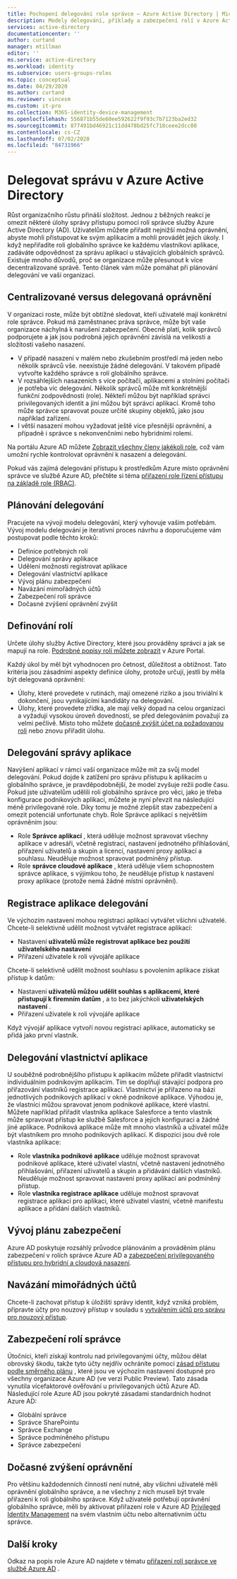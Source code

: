 ```yaml
---
title: Pochopení delegování role správce – Azure Active Directory | Microsoft Docs
description: Modely delegování, příklady a zabezpečení rolí v Azure Active Directory
services: active-directory
documentationcenter: ''
author: curtand
manager: mtillman
editor: ''
ms.service: active-directory
ms.workload: identity
ms.subservice: users-groups-roles
ms.topic: conceptual
ms.date: 04/29/2020
ms.author: curtand
ms.reviewer: vincesm
ms.custom: it-pro
ms.collection: M365-identity-device-management
ms.openlocfilehash: 556871b55de60ee592622f9f93c7b7123ba2ed32
ms.sourcegitcommit: 877491bd46921c11dd478bd25fc718ceee2dcc08
ms.contentlocale: cs-CZ
ms.lasthandoff: 07/02/2020
ms.locfileid: "84731966"
---
```

# <a name="delegate-administration-in-azure-active-directory"></a>Delegovat správu v Azure Active Directory

Růst organizačního růstu přináší složitost. Jednou z běžných reakcí je omezit některé úlohy správy přístupu pomocí rolí správce služby Azure Active Directory (AD). Uživatelům můžete přiřadit nejnižší možná oprávnění, abyste mohli přistupovat ke svým aplikacím a mohli provádět jejich úkoly. I když nepřiřadíte roli globálního správce ke každému vlastníkovi aplikace, zadáváte odpovědnost za správu aplikací u stávajících globálních správců. Existuje mnoho důvodů, proč se organizace může přesunout k více decentralizované správě. Tento článek vám může pomáhat při plánování delegování ve vaší organizaci.

<!--What about reporting? Who has which role and how do I audit?-->

## <a name="centralized-versus-delegated-permissions"></a>Centralizované versus delegovaná oprávnění

V organizaci roste, může být obtížné sledovat, kteří uživatelé mají konkrétní role správce. Pokud má zaměstnanec práva správce, může být vaše organizace náchylná k narušení zabezpečení. Obecně platí, kolik správců podporujete a jak jsou podrobná jejich oprávnění závislá na velikosti a složitosti vašeho nasazení.

* V případě nasazení v malém nebo zkušebním prostředí má jeden nebo několik správců vše. neexistuje žádné delegování. V takovém případě vytvořte každého správce s rolí globálního správce.
* V rozsáhlejších nasazeních s více počítači, aplikacemi a stolními počítači je potřeba víc delegování. Několik správců může mít konkrétnější funkční zodpovědnosti (role). Někteří můžou být například správci privilegovaných identit a jiní můžou být správci aplikací. Kromě toho může správce spravovat pouze určité skupiny objektů, jako jsou například zařízení.
* I větší nasazení mohou vyžadovat ještě více přesnější oprávnění, a případně i správce s nekonvenčními nebo hybridními rolemi.

Na portálu Azure AD můžete [Zobrazit všechny členy jakékoli role](directory-manage-roles-portal.md), což vám umožní rychle kontrolovat oprávnění k nasazení a delegování.

Pokud vás zajímá delegování přístupu k prostředkům Azure místo oprávnění správce ve službě Azure AD, přečtěte si téma [přiřazení role řízení přístupu na základě role (RBAC)](../../role-based-access-control/role-assignments-portal.md).

## <a name="delegation-planning"></a>Plánování delegování

Pracujete na vývoji modelu delegování, který vyhovuje vašim potřebám. Vývoj modelu delegování je iterativní proces návrhu a doporučujeme vám postupovat podle těchto kroků:

* Definice potřebných rolí
* Delegování správy aplikace
* Udělení možnosti registrovat aplikace
* Delegování vlastnictví aplikace
* Vývoj plánu zabezpečení
* Navázání mimořádných účtů
* Zabezpečení rolí správce
* Dočasné zvýšení oprávnění zvýšit

## <a name="define-roles"></a>Definování rolí

Určete úlohy služby Active Directory, které jsou prováděny správci a jak se mapují na role. [Podrobné popisy rolí můžete zobrazit](directory-manage-roles-portal.md) v Azure Portal.

Každý úkol by měl být vyhodnocen pro četnost, důležitost a obtížnost. Tato kritéria jsou zásadními aspekty definice úlohy, protože určují, jestli by měla být delegovaná oprávnění:

* Úlohy, které provedete v rutinách, mají omezené riziko a jsou triviální k dokončení, jsou vynikajícími kandidáty na delegování.
* Úlohy, které provedete zřídka, ale mají velký dopad na celou organizaci a vyžadují vysokou úroveň dovedností, se před delegováním považují za velmi pečlivě. Místo toho můžete [dočasně zvýšit účet na požadovanou roli](../active-directory-privileged-identity-management-configure.md) nebo znovu přiřadit úlohu.

## <a name="delegate-app-administration"></a>Delegování správy aplikace

Navýšení aplikací v rámci vaší organizace může mít za svůj model delegování. Pokud dojde k zatížení pro správu přístupu k aplikacím u globálního správce, je pravděpodobnější, že model zvyšuje režii podle času. Pokud jste uživatelům udělili roli globálního správce pro věci, jako je třeba konfigurace podnikových aplikací, můžete je nyní převzít na následující méně privilegované role. Díky tomu je možné zlepšit stav zabezpečení a omezit potenciál unfortunate chyb. Role Správce aplikací s největším oprávněním jsou:

* Role **Správce aplikací** , která uděluje možnost spravovat všechny aplikace v adresáři, včetně registrací, nastavení jednotného přihlašování, přiřazení uživatelů a skupin a licencí, nastavení proxy aplikací a souhlasu. Neuděluje možnost spravovat podmíněný přístup.
* Role **správce cloudové aplikace** , která uděluje všem schopnostem správce aplikace, s výjimkou toho, že neuděluje přístup k nastavení proxy aplikace (protože nemá žádné místní oprávnění).

## <a name="delegate-app-registration"></a>Registrace aplikace delegování

Ve výchozím nastavení mohou registraci aplikací vytvářet všichni uživatelé. Chcete-li selektivně udělit možnost vytvářet registrace aplikací:

* Nastavení **uživatelů může registrovat aplikace bez použití** **uživatelského nastavení**
* Přiřazení uživatele k roli vývojáře aplikace

Chcete-li selektivně udělit možnost souhlasu s povolením aplikace získat přístup k datům:

* Nastavení **uživatelů můžou udělit souhlas s aplikacemi, které přistupují k firemním datům** , a to bez jakýchkoli **uživatelských nastavení** .
* Přiřazení uživatele k roli vývojáře aplikace

Když vývojář aplikace vytvoří novou registraci aplikace, automaticky se přidá jako první vlastník.

## <a name="delegate-app-ownership"></a>Delegování vlastnictví aplikace

U souběžně podrobnějšího přístupu k aplikacím můžete přiřadit vlastnictví individuálním podnikovým aplikacím. Tím se doplňují stávající podpora pro přiřazování vlastníků registrace aplikací. Vlastnictví je přiřazeno na bázi jednotlivých podnikových aplikací v okně podnikové aplikace. Výhodou je, že vlastníci můžou spravovat jenom podnikové aplikace, které vlastní. Můžete například přiřadit vlastníka aplikace Salesforce a tento vlastník může spravovat přístup ke službě Salesforce a jejich konfiguraci a žádné jiné aplikace. Podniková aplikace může mít mnoho vlastníků a uživatel může být vlastníkem pro mnoho podnikových aplikací. K dispozici jsou dvě role vlastníka aplikace:

* Role **vlastníka podnikové aplikace** uděluje možnost spravovat podnikové aplikace, které uživatel vlastní, včetně nastavení jednotného přihlašování, přiřazení uživatelů a skupin a přidávání dalších vlastníků. Neuděluje možnost spravovat nastavení proxy aplikací ani podmíněný přístup.
* Role **vlastníka registrace aplikace** uděluje možnost spravovat registrace aplikací pro aplikaci, které uživatel vlastní, včetně manifestu aplikace a přidání dalších vlastníků.

## <a name="develop-a-security-plan"></a>Vývoj plánu zabezpečení

Azure AD poskytuje rozsáhlý průvodce plánováním a prováděním plánu zabezpečení v rolích správce Azure AD a [zabezpečení privilegovaného přístupu pro hybridní a cloudová nasazení](directory-admin-roles-secure.md).

## <a name="establish-emergency-accounts"></a>Navázání mimořádných účtů

Chcete-li zachovat přístup k úložišti správy identit, když vzniká problém, připravte účty pro nouzový přístup v souladu s [vytvářením účtů pro správu pro nouzový přístup](directory-emergency-access.md).

## <a name="secure-your-administrator-roles"></a>Zabezpečení rolí správce

Útočníci, kteří získají kontrolu nad privilegovanými účty, můžou dělat obrovský škodu, takže tyto účty nejdřív ochráníte pomocí [zásad přístupu podle směrného plánu](https://cloudblogs.microsoft.com/enterprisemobility/2018/06/22/baseline-security-policy-for-azure-ad-admin-accounts-in-public-preview/) , které jsou ve výchozím nastavení dostupné pro všechny organizace Azure AD (ve verzi Public Preview). Tato zásada vynutila vícefaktorové ověřování u privilegovaných účtů Azure AD. Následující role Azure AD jsou pokryté zásadami standardních hodnot Azure AD:

* Globální správce
* Správce SharePointu
* Správce Exchange
* Správce podmíněného přístupu
* Správce zabezpečení

## <a name="elevate-privilege-temporarily"></a>Dočasné zvýšení oprávnění

Pro většinu každodenních činností není nutné, aby všichni uživatelé měli oprávnění globálního správce, a ne všechny z nich museli být trvale přiřazeni k roli globálního správce. Když uživatelé potřebují oprávnění globálního správce, měli by aktivovat přiřazení role v Azure AD [Privileged Identity Management](../active-directory-privileged-identity-management-configure.md) na svém vlastním účtu nebo alternativním účtu správce.

## <a name="next-steps"></a>Další kroky

Odkaz na popis role Azure AD najdete v tématu [přiřazení rolí správce ve službě Azure AD](directory-assign-admin-roles.md) .
